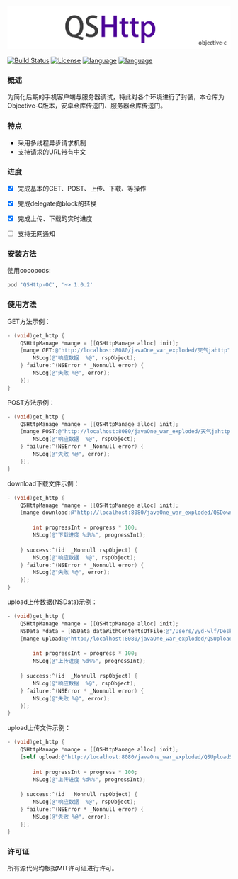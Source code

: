 
![image](https://github.com/SimonGitHub123/QSHttp-OC/blob/master/QSHttp-OC.png)

[![Build Status](https://travis-ci.org/shuzheng/zheng.svg?branch=master)](https://github.com/SimonGitHub123/QSHttp-OC)  [![License](https://img.shields.io/badge/license-MIT-blue.svg)](LICENSE) [![language](https://img.shields.io/badge/language-objective--c-green.svg)](1) [![language](https://img.shields.io/badge/support-cocoapods-269539.svg)](1)

### 概述
为简化后期的手机客户端与服务器调试，特此对各个环境进行了封装，本仓库为Objective-C版本，安卓仓库传送门、服务器仓库传送门。


### 特点
* 采用多线程异步请求机制
* 支持请求的URL带有中文


### 进度
* [x] 完成基本的GET、POST、上传、下载、等操作
* [x] 完成delegate向block的转换
* [x] 完成上传、下载的实时进度
* [ ] 支持无网通知


### 安装方法
使用cocopods:
```ruby
pod 'QSHttp-OC', '~> 1.0.2'
```

### 使用方法

GET方法示例：
```Objective-C
- (void)get_http {
    QSHttpManage *mange = [[QSHttpManage alloc] init];
    [mange GET:@"http://localhost:8080/javaOne_war_exploded/天气jahttp" param:nil success:^(id  _Nonnull rspObject) {
        NSLog(@"响应数据  %@", rspObject);
    } failure:^(NSError * _Nonnull error) {
        NSLog(@"失败 %@", error);
    }];
}
```

POST方法示例：
```Objective-C
- (void)get_http {
    QSHttpManage *mange = [[QSHttpManage alloc] init];
    [mange POST:@"http://localhost:8080/javaOne_war_exploded/天气jahttp" param:nil success:^(id  _Nonnull rspObject) {
        NSLog(@"响应数据  %@", rspObject);
    } failure:^(NSError * _Nonnull error) {
        NSLog(@"失败 %@", error);
    }];
}
```

download下载文件示例：
```Objective-C
- (void)get_http {
    QSHttpManage *mange = [[QSHttpManage alloc] init];
    [mange download:@"http://localhost:8080/javaOne_war_exploded/QSDownloadServlet" param:nil storagePath:@"/Users/yyd-wlf/Desktop" progress:^(float progress) {
        
        int progressInt = progress * 100;
        NSLog(@"下载进度 %d%%", progressInt);
        
    } success:^(id  _Nonnull rspObject) {
        NSLog(@"响应数据  %@", rspObject);
    } failure:^(NSError * _Nonnull error) {
        NSLog(@"失败 %@", error);
    }];
}
```

upload上传数据(NSData)示例：
```Objective-C
- (void)get_http {
    QSHttpManage *mange = [[QSHttpManage alloc] init];
    NSData *data = [NSData dataWithContentsOfFile:@"/Users/yyd-wlf/Desktop/javaLearn.zip"];
    [mange upload:@"http://localhost:8080/javaOne_war_exploded/QSUploadServlet" fileData:data progress:^(float progress) {
        
        int progressInt = progress * 100;
        NSLog(@"上传进度 %d%%", progressInt);
        
    } success:^(id  _Nonnull rspObject) {
        NSLog(@"响应数据  %@", rspObject);
    } failure:^(NSError * _Nonnull error) {
        NSLog(@"失败 %@", error);
    }];
}
```

upload上传文件示例：
```Objective-C
- (void)get_http {
    QSHttpManage *mange = [[QSHttpManage alloc] init];
    [self upload:@"http://localhost:8080/javaOne_war_exploded/QSUploadServlet" filePath:@"/Users/yyd-wlf/Desktop/123.zip" progress:^(float progress) {
        
        int progressInt = progress * 100;
        NSLog(@"上传进度 %d%%", progressInt);
        
    } success:^(id  _Nonnull rspObject) {
        NSLog(@"响应数据  %@", rspObject);
    } failure:^(NSError * _Nonnull error) {
        NSLog(@"失败 %@", error);
    }];
}
```

### 许可证
所有源代码均根据MIT许可证进行许可。
